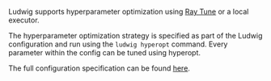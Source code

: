 Ludwig supports hyperparameter optimization using [Ray Tune](https://docs.ray.io/en/latest/tune/index.html) or a local executor.

The hyperparameter optimization strategy is specified as part of the Ludwig configuration and run using 
the `ludwig hyperopt` command. Every parameter within the config can be tuned using hyperopt.

The full configuration specification can be found [here](/ludwig-docs/configuration/hyperparameter_optimization).
